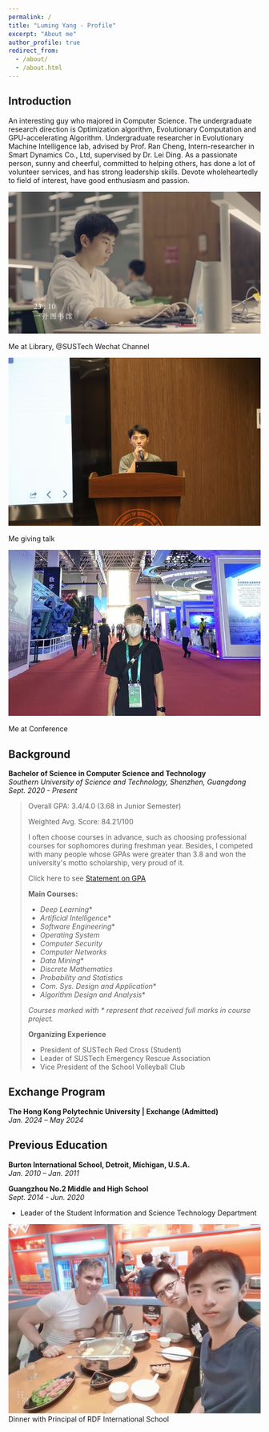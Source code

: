 ```yaml
---
permalink: /
title: "Luming Yang - Profile"
excerpt: "About me"
author_profile: true
redirect_from: 
  - /about/
  - /about.html
---
```


## Introduction
An interesting guy who majored in Computer Science. The undergraduate research direction is Optimization algorithm, Evolutionary Computation and GPU-accelerating Algorithm. Undergraduate researcher in Evolutionary Machine Intelligence lab, advised by Prof. Ran Cheng, Intern-researcher in Smart Dynamics Co., Ltd, supervised by Dr. Lei Ding.
As a passionate person, sunny and cheerful, committed to helping others, has done a lot of volunteer services, and has strong leadership skills.
Devote wholeheartedly to field of interest, have good enthusiasm and passion.

![Me at Library](/images/me_at_lib.png "Me at Library")

Me at Library, @SUSTech Wechat Channel

![Me at talk](/images/talk.jpg "Me at talk")

Me giving talk

![Me at Conference](/images/me_at_conf.jpg "Me at Conference")

Me at Conference


## Background

**Bachelor of Science in Computer Science and Technology**  
*Southern University of Science and Technology, Shenzhen, Guangdong*  
*Sept. 2020 - Present*

> Overall GPA: 3.4/4.0 (3.68 in Junior Semester)
> 
> Weighted Avg. Score: 84.21/100
>
> I often choose courses in advance, such as choosing professional courses for sophomores during freshman year.
> Besides, I competed with many people whose GPAs were greater than 3.8 and won the university's motto scholarship, very proud of it.
>
> Click here to see [Statement on GPA](https://skylynf.github.io/files/Statement%20on%20GPA.pdf)
>   
> **Main Courses:**
> - *Deep Learning*\*
> - *Artificial Intelligence*\*
> - *Software Engineering*\*
> - *Operating System*
> - *Computer Security*
> - *Computer Networks*
> - *Data Mining*\*
> - *Discrete Mathematics*
> - *Probability and Statistics*
> - *Com. Sys. Design and Application*\*
> - *Algorithm Design and Analysis*\*
>   
> *Courses marked with \* represent that received full marks in course project.*
> 
> **Organizing Experience**
>
> - President of SUSTech Red Cross (Student)
> - Leader of SUSTech Emergency Rescue Association
> - Vice President of the School Volleyball Club

## Exchange Program

**The Hong Kong Polytechnic University | Exchange (Admitted)**  
*Jan. 2024 – May 2024*

## Previous Education

**Burton International School, Detroit, Michigan, U.S.A.**  
*Jan. 2010 – Jan. 2011*

**Guangzhou No.2 Middle and High School**  
*Sept. 2014 - Jun. 2020*
- Leader of the Student Information and Science Technology Department


![Dinner with Principal of RDF International School](/images/with_RDF.jpg "Dinner with Principal of RDF International School")
Dinner with Principal of RDF International School




